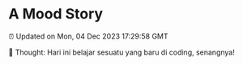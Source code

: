 # A Mood Story

⏰ Updated on Mon, 04 Dec 2023 17:29:58 GMT

💭 Thought: Hari ini belajar sesuatu yang baru di coding, senangnya!

